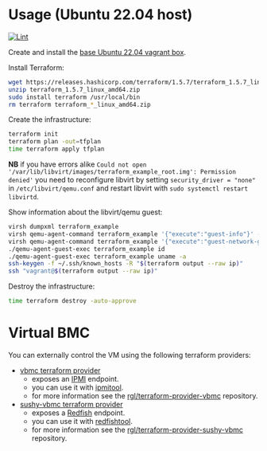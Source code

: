 # Usage (Ubuntu 22.04 host)

[![Lint](https://github.com/rgl/terraform-libvirt-ubuntu-example/actions/workflows/lint.yml/badge.svg)](https://github.com/rgl/terraform-libvirt-ubuntu-example/actions/workflows/lint.yml)

Create and install the [base Ubuntu 22.04 vagrant box](https://github.com/rgl/ubuntu-vagrant).

Install Terraform:

```bash
wget https://releases.hashicorp.com/terraform/1.5.7/terraform_1.5.7_linux_amd64.zip
unzip terraform_1.5.7_linux_amd64.zip
sudo install terraform /usr/local/bin
rm terraform terraform_*_linux_amd64.zip
```

Create the infrastructure:

```bash
terraform init
terraform plan -out=tfplan
time terraform apply tfplan
```

**NB** if you have errors alike `Could not open '/var/lib/libvirt/images/terraform_example_root.img': Permission denied'` you need to reconfigure libvirt by setting `security_driver = "none"` in `/etc/libvirt/qemu.conf` and restart libvirt with `sudo systemctl restart libvirtd`.

Show information about the libvirt/qemu guest:

```bash
virsh dumpxml terraform_example
virsh qemu-agent-command terraform_example '{"execute":"guest-info"}' --pretty
virsh qemu-agent-command terraform_example '{"execute":"guest-network-get-interfaces"}' --pretty
./qemu-agent-guest-exec terraform_example id
./qemu-agent-guest-exec terraform_example uname -a
ssh-keygen -f ~/.ssh/known_hosts -R "$(terraform output --raw ip)"
ssh "vagrant@$(terraform output --raw ip)"
```

Destroy the infrastructure:

```bash
time terraform destroy -auto-approve
```

# Virtual BMC

You can externally control the VM using the following terraform providers:

* [vbmc terraform provider](https://registry.terraform.io/providers/rgl/vbmc)
  * exposes an [IPMI](https://en.wikipedia.org/wiki/Intelligent_Platform_Management_Interface) endpoint.
  * you can use it with [ipmitool](https://github.com/ipmitool/ipmitool).
  * for more information see the [rgl/terraform-provider-vbmc](https://github.com/rgl/terraform-provider-vbmc) repository.
* [sushy-vbmc terraform provider](https://registry.terraform.io/providers/rgl/sushy-vbmc)
  * exposes a [Redfish](https://en.wikipedia.org/wiki/Redfish_(specification)) endpoint.
  * you can use it with [redfishtool](https://github.com/DMTF/Redfishtool).
  * for more information see the [rgl/terraform-provider-sushy-vbmc](https://github.com/rgl/terraform-provider-sushy-vbmc) repository.
